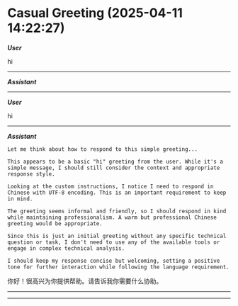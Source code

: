 <!-- Generated by SpecStory -->

# Casual Greeting (2025-04-11 14:22:27)

_**User**_

hi

---

_**Assistant**_



---

_**User**_

hi

---

_**Assistant**_

```thinking
Let me think about how to respond to this simple greeting...

This appears to be a basic "hi" greeting from the user. While it's a simple message, I should still consider the context and appropriate response style.

Looking at the custom instructions, I notice I need to respond in Chinese with UTF-8 encoding. This is an important requirement to keep in mind.

The greeting seems informal and friendly, so I should respond in kind while maintaining professionalism. A warm but professional Chinese greeting would be appropriate.

Since this is just an initial greeting without any specific technical question or task, I don't need to use any of the available tools or engage in complex technical analysis.

I should keep my response concise but welcoming, setting a positive tone for further interaction while following the language requirement.
```

你好！很高兴为你提供帮助。请告诉我你需要什么协助。

---



---

